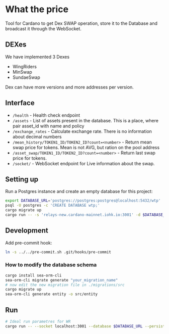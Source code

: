 # What the price
Tool for Cardano to get Dex SWAP operation, store it to the Database and broadcast it through the WebSocket.

## DEXes
We have implemented 3 Dexes
* WingRiders
* MinSwap
* SundaeSwap

Dex can have more versions and more addresses per version.

## Interface
* `/health` - Health check endpoint
* `/assets` - List of assets present in the database. This is a place, where pair asset_id with name and policy
* `/exchange_rates` - Calculate exchange rate. There is no information about decimal numbers
* `/mean_history/TOKEN1_ID/TOKEN2_ID?count=<number>` - Return mean swap price for tokens. Mean is not AVG, but ration on the pool address
* `/asset_swap/TOKEN1_ID/TOKEN2_ID?count=<number>` - Return last swap price for tokens.
* `/socket/` - WebSocket endpoint for Live information about the swap.


## Setting up

Run a Postgres instance and create an empty database for this project:

```bash
export DATABASE_URL='postgres://postgres:postgres@localhost:5432/wtp'
psql -U postgres -c 'CREATE DATABASE wtp;'
cargo migrate up
cargo run -- -s 'relays-new.cardano-mainnet.iohk.io:3001' -d $DATABASE_URL
```

## Development

Add pre-commit hook:

```bash
ln -s ../../pre-commit.sh .git/hooks/pre-commit
```

### How to modify the database schema

```bash
cargo install sea-orm-cli
sea-orm-cli migrate generate "your_migration_name"
# now edit the new migration file in ./migrations/src
cargo migrate up
sea-orm-cli generate entity -o src/entity
```

## Run

```bash
# Ideal run parametres for WR
cargo run -- --socket localhost:3001 --database $DATABASE_URL --persistent  --start 57270168:17a26b5607a6f61fe89bf73a7a242ff4fa6dd6c667f3b2d6fc56bbcad644e90b
```
